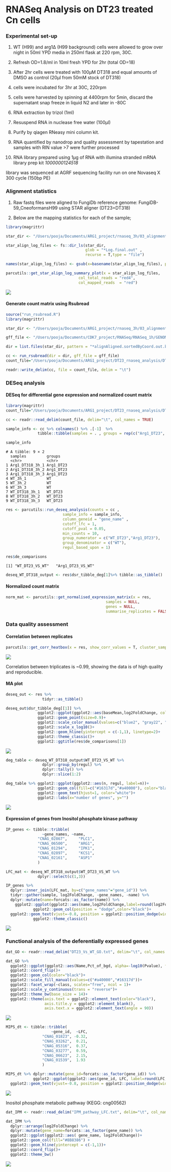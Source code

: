 # RNASeq Analysis on DT23 treated Cn cells

### Experimental set-up

1.  WT (H99) and arg1∆ (H99 background) cells were allowed to grow over
    night in 50ml YPD media in 250ml flask at 220 rpm, 30C.

2.  Refresh OD=1.8/ml in 10ml fresh YPD for 2hr (total OD=18)

3.  After 2hr cells were treated with 100µM DT318 and equal amounts of
    DMSO as control (20µl from 50mM stock of DT318)

4.  cells were incubated for 3hr at 30C, 220rpm

5.  cells were harvested by spinning at 4400rpm for 5min, discard the
    supernatant snap freeze in liquid N2 and later in -80C

6.  RNA extraction by trizol (1ml)

7.  Resuspend RNA in nuclease free water (100µl)

8.  Purify by qiagen RNeasy mini column kit.

9.  RNA quantified by nanodrop and quality assessment by tapestation and
    samples with RIN value \>7 were further processed

10. RNA library prepared using 1µg of RNA with illumina stranded mRNA
    library prep kit *1000000124518*

library was sequenced at AGRF sequencing facility run on one Novaseq X
300 cycle (150bp PE)

### Alignment statistics

1.  Raw fastq files were aligned to FungiDb reference genome:
    FungiDB-59_CneoformansH99 using STAR aligner (DT23=DT318)

2.  Below are the mapping statistics for each of the sample;

``` r
library(magrittr)

star_dir <- "/Users/pooja/Documents/ARG1_project/rnaseq_3h/03_alignment/for_DT318_paper/"

star_align_log_files <- fs::dir_ls(star_dir, 
                                   glob = "*Log.final.out" ,
                                   recurse = T,type = "file")

names(star_align_log_files) <- gsub(x=basename(star_align_log_files), pattern ="*_star_alignLog.final.out", replacement = "")

parcutils::get_star_align_log_summary_plot(x = star_align_log_files,
                                col_total_reads = "red4", 
                                col_mapped_reads  = "red") 
```

![](README_files/figure-commonmark/align_stats-1.png)

#### Generate count matrix using Rsubread

``` r
source("run_rsubread.R")
library(magrittr)

star_dir <- "/Users/pooja/Documents/ARG1_project/rnaseq_3h/03_alignment/for_DT318_paper"

gff_file <- "/Users/pooja/Documents/CDK7_project/RNASeq/RNASeq_1h/GENOME/FungiDB-59_CneoformansH99.gff"

dir = list.files(star_dir, pattern = "*alignAligned.sortedByCoord.out.bam$", full.names = TRUE)

cc <- run_rsubread(dir = dir, gff_file = gff_file)
count_file="/Users/pooja/Documents/ARG1_project/DT23_rnaseq_analysis/DT23_Vs_WT_3h_count_mat.txt"

readr::write_delim(cc, file = count_file, delim = "\t")
```

### DESeq analysis

#### DESeq for differential gene expression and normalized count matrix

``` r
library(magrittr)
count_file="/Users/pooja/Documents/ARG1_project/DT23_rnaseq_analysis/DT23_Vs_WT_3h_count_mat.txt"

cc <- readr::read_delim(count_file, delim="\t", col_names = TRUE) 

sample_info <- cc %>% colnames() %>% .[-1]  %>%
              tibble::tibble(samples = . , groups = rep(c("Arg1_DT23", "WT","WT_DT23") , each = 3)) 

sample_info
```

    # A tibble: 9 × 2
      samples         groups   
      <chr>           <chr>    
    1 Arg1_DT318_3h_1 Arg1_DT23
    2 Arg1_DT318_3h_2 Arg1_DT23
    3 Arg1_DT318_3h_3 Arg1_DT23
    4 WT_3h_1         WT       
    5 WT_3h_2         WT       
    6 WT_3h_3         WT       
    7 WT_DT318_3h_1   WT_DT23  
    8 WT_DT318_3h_2   WT_DT23  
    9 WT_DT318_3h_3   WT_DT23  

``` r
res <- parcutils::run_deseq_analysis(counts = cc ,
                         sample_info = sample_info,
                         column_geneid = "gene_name" ,
                         cutoff_lfc = 1,
                         cutoff_pval = 0.05,
                         min_counts = 10,
                         group_numerator = c("WT_DT23","Arg1_DT23"),
                         group_denominator = c("WT"),
                         regul_based_upon = 1)

res$de_comparisons
```

    [1] "WT_DT23_VS_WT"   "Arg1_DT23_VS_WT"

``` r
deseq_WT_DT318_output <- res$dsr_tibble_deg[1]%>% tibble::as_tibble()
```

#### Normalized count matrix

``` r
norm_mat <- parcutils::get_normalised_expression_matrix(x = res, 
                                            samples = NULL,
                                            genes = NULL,
                                            summarise_replicates = FALSE)
```

### Data quality assessment

#### Correlation between replicates

``` r
parcutils::get_corr_heatbox(x = res, show_corr_values = T, cluster_samples = F, plot_type = "upper")
```

![](README_files/figure-commonmark/QC-1.png)

Correlation between triplicates is ~0.99, showing the data is of high
quality and reproducible.

#### MA plot

``` r
deseq_out <- res %>% 
                tidyr::as_tibble() 

deseq_out$dsr_tibble_deg[[1]] %>%
              ggplot2::ggplot(ggplot2::aes(baseMean,log2FoldChange, color=regul))+
              ggplot2::geom_point(size=0.9)+
              ggplot2::scale_color_manual(values=c("blue2", "gray22", "red2"))+
              ggplot2::scale_x_log10()+
              ggplot2::geom_hline(yintercept = c(-1,1), linetype=2)+
              ggplot2::theme_classic()+
              ggplot2::ggtitle(res$de_comparisons[1])
```

![](README_files/figure-commonmark/maplot-1.png)

``` r
deg_table <- deseq_WT_DT318_output$WT_DT23_VS_WT %>% 
                dplyr::group_by(regul) %>% 
                dplyr::tally() %>%
                dplyr::slice(1:2)

deg_table %>% ggplot2::ggplot(ggplot2::aes(n, regul, label=n))+
              ggplot2::geom_col(fill=c("#16317d","#a40000"), color="black")+
              ggplot2::geom_text(hjust=1, color="white")+
              ggplot2::labs(x="number of genes", y="")
```

![](README_files/figure-commonmark/deg_stats-1.png)

#### Expression of genes from Inositol phosphate kinase pathway

``` r
IP_genes <- tibble::tribble(
                ~gene_names, ~name,
              "CNAG_02867",     "PLC1",
              "CNAG_06500",     "ARG1",
              "CNAG_01294",     "IPK1",
              "CNAG_02897",     "KCS1",
              "CNAG_02161",     "ASP1"
              )

LFC_mat <- deseq_WT_DT318_output$WT_DT23_VS_WT %>% 
              dplyr::select(c(1,3))

IP_genes %>% 
  dplyr::inner_join(LFC_mat, by=c("gene_names"="gene_id")) %>%
  tidyr::gather(sample, log2FoldChange, -gene_names, -name) %>% 
  dplyr::mutate(name=forcats::as_factor(name)) %>%
    ggplot2::ggplot(ggplot2::aes(name,log2FoldChange,label=round(log2FoldChange,2), fill=sample))+     
            ggplot2::geom_col(position = "dodge",color="black")+
  ggplot2::geom_text(vjust=-0.8, position = ggplot2::position_dodge(width = .9))+
            ggplot2::theme_classic()
```

![](README_files/figure-commonmark/Expression_IPK-1.png)

### Functional analysis of the deferentially expressed genes

``` r
dat_GO <- readr::read_delim("DT23_Vs_WT_GO.txt", delim="\t", col_names = TRUE) %>% dplyr::mutate(class=forcats::as_factor(class), Name=forcats::as_factor(Name))

dat_GO %>% 
  ggplot2::ggplot(ggplot2::aes(Name,Pct_of_bgd, alpha=-log10(Pvalue), fill=class))+
  ggplot2::coord_flip()+
  ggplot2::geom_col(color="black")+
  ggplot2::scale_fill_manual(values=c("#a40000","#16317d"))+
  ggplot2::facet_wrap(~class, scales="free", ncol = 1)+
  ggplot2::scale_y_continuous(trans = "reverse")+
  ggplot2::theme_bw(base_size = 14)+
  ggplot2::theme(axis.text = ggplot2::element_text(color="black"),
                 axis.title.y = ggplot2::element_blank(),
                 axis.text.x = ggplot2::element_text(angle = 90))
```

![](README_files/figure-commonmark/GO-1.png)

``` r
MIPS_dt <- tibble::tribble(
                    ~gene_id,  ~LFC,
                "CNAG_01823", -0.32,
                "CNAG_03262",  0.21,
                "CNAG_05316",  0.37,
                "CNAG_03277",  0.59,
                "CNAG_06623",  2.15,
                "CNAG_01539",  1.93
                )

MIPS_dt %>% dplyr::mutate(gene_id=forcats::as_factor(gene_id)) %>%
            ggplot2::ggplot(ggplot2::aes(gene_id, LFC, label=round(LFC,2)))+ ggplot2::geom_col(fill="gold3", color="black")+
  ggplot2::geom_text(vjust=-0.8, position = ggplot2::position_dodge(width = .9))+ ggplot2::theme_bw()
```

![](README_files/figure-commonmark/IP_metabolism-1.png)

Inositol phosphate metabolic pathway (KEGG: cng00562)

``` r
dat_IPM <- readr::read_delim("IPM_pathway_LFC.txt", delim="\t", col_names = TRUE)

dat_IPM %>% 
  dplyr::arrange(log2FoldChange) %>%
  dplyr::mutate(gene_name=forcats::as_factor(gene_name)) %>%
  ggplot2::ggplot(ggplot2::aes( gene_name, log2FoldChange))+
  ggplot2::geom_col(fill="#8B8386") +
  ggplot2::geom_hline(yintercept = c(-1,1))+
  ggplot2::coord_flip()+
  ggplot2::theme_bw()
```

![](README_files/figure-commonmark/IPM-1.png)
